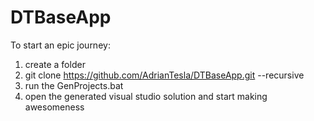 # DTBaseApp
To start an epic journey:

1) create a folder
2) git clone https://github.com/AdrianTesla/DTBaseApp.git --recursive
3) run the GenProjects.bat
4) open the generated visual studio solution and start making awesomeness
